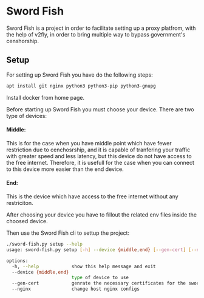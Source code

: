 # Sword Fish

Sword Fish is a project in order to facilitate setting up a proxy platfrom, with the help of v2fly, in order to bring multiple way to bypass government's censhorship.

## Setup
For setting up Sword Fish you have do the following steps:

```bash
apt install git nginx python3 python3-pip python3-gnupg
```

Install docker from home page.

Before starting up Sword Fish you must choose your device. There are two type of devices:

#### Middle:

This is for the case when you have middle point which have fewer restriction due to cenchosrship, and it is capable of tranfering your traffic with greater speed and less latency,
but this device do not have access to the free internet. Therefore, it is usefull for the case when you can connect to this device more easier than the end device.

#### End:

This is the device which have access to the free internet without any restriciton.

After choosing your device you have to fillout the related env files inside the choosed device.

Then use the Sword Fish cli to settup the project:

```bash
./sword-fish.py setup --help             
usage: sword-fish.py setup [-h] --device {middle,end} [--gen-cert] [--nginx]

options:
  -h, --help            show this help message and exit
  --device {middle,end}
                        type of device to use
  --gen-cert            genrate the necessary certificates for the sword fish
  --nginx               change host nginx configs

```


